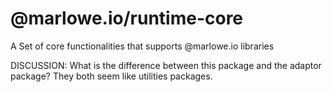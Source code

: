 # @marlowe.io/runtime-core

A Set of core functionalities that supports @marlowe.io libraries

DISCUSSION: What is the difference between this package and the adaptor package? They both seem like utilities packages.
